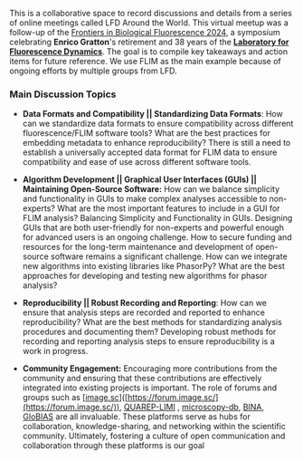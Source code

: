 
This is a collaborative space to record discussions and details from a series of online meetings called LFD Around the World. This virtual meetup was a follow-up of the [Frontiers in Biological Fluorescence 2024](https://www.lfd.uci.edu/frontiers/), a symposium celebrating **Enrico Gratton**'s retirement and 38 years of the [**Laboratory for Fluorescence Dynamics**](https://www.lfd.uci.edu/). The goal is to compile key takeaways and action items for future reference. We use FLIM as the main example because of ongoing efforts by multiple groups from LFD.

### Main Discussion Topics

- **Data Formats and Compatibility || Standardizing Data Formats**:  How can we standardize data formats to ensure compatibility across different fluorescence/FLIM software tools? What are the best practices for embedding metadata to enhance reproducibility? There is still a need to establish a universally accepted data format for FLIM data to ensure compatibility and ease of use across  different software tools.

- **Algorithm Development || Graphical User Interfaces (GUIs) || Maintaining Open-Source Software:** How can we balance simplicity and functionality in GUIs to make complex analyses accessible to non-experts? What are the most important features to include in a GUI for FLIM analysis? Balancing Simplicity and Functionality in GUIs. Designing GUIs that are both user-friendly for non-experts and powerful enough for  advanced users is an ongoing challenge. How to secure funding and resources for the long-term maintenance and development of open-source  software remains a significant   challenge. How can we integrate new algorithms into existing libraries like PhasorPy? What are the best approaches for developing and testing new algorithms for phasor analysis?

- **Reproducibility || Robust Recording and Reporting**: How can we ensure that analysis steps are recorded and reported to enhance reproducibility? What are the best methods for standardizing analysis procedures and documenting them? Developing robust methods for recording and reporting analysis steps to ensure reproducibility is a work in progress.

- **Community Engagement:** Encouraging more contributions from the community and ensuring that these contributions are effectively integrated into existing projects is important. The role of forums and groups such as [[image.sc](http://image.sc)]([https://forum.image.sc/](https://forum.image.sc/)), [QUAREP-LIMI]([https://quarep.org/](https://quarep.org/)) , [microscopy-db]([https://microscopydb.io/](https://microscopydb.io/)), [BINA]([https://www.bioimagingnorthamerica.org/](https://www.bioimagingnorthamerica.org/)), [GloBIAS]([https://www.globias.org/](https://www.globias.org/)) are all invaluable. These platforms serve as hubs for collaboration, knowledge-sharing, and networking within the scientific community. Ultimately, fostering a culture of open communication and collaboration through these platforms is our goal

